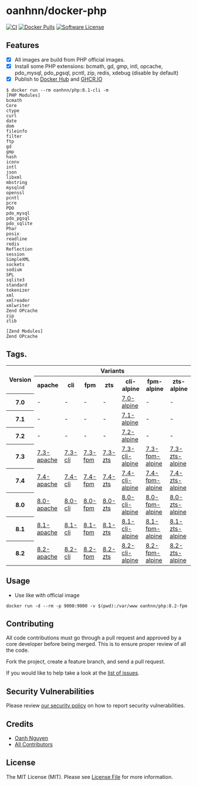 # oanhnn/docker-php

[![CI](https://github.com/oanhnn/docker-php/actions/workflows/ci.yml/badge.svg)](https://github.com/oanhnn/docker-php/actions/workflows/ci.yml)
[![Docker Pulls](https://img.shields.io/docker/pulls/oanhnn/php)](https://hub.docker.com/r/oanhnn/php)
[![Software License](https://img.shields.io/github/license/oanhnn/docker-php.svg)](LICENSE.md)

## Features

- [x] All images are build from PHP official images.
- [x] Install some PHP extensions: bcmath, gd, gmp, intl, opcache, pdo_mysql, pdo_pgsql, pcntl, zip, redis, xdebug (disable by default)
- [x] Publish to [Docker Hub](https://hub.docker.com/r/oanhnn/php) and [GHCR.IO](https://github.com/oanhnn/docker-php/pkgs/container/php)

```shell
$ docker run --rm oanhnn/php:8.1-cli -m
[PHP Modules]
bcmath
Core
ctype
curl
date
dom
fileinfo
filter
ftp
gd
gmp
hash
iconv
intl
json
libxml
mbstring
mysqlnd
openssl
pcntl
pcre
PDO
pdo_mysql
pdo_pgsql
pdo_sqlite
Phar
posix
readline
redis
Reflection
session
SimpleXML
sockets
sodium
SPL
sqlite3
standard
tokenizer
xml
xmlreader
xmlwriter
Zend OPcache
zip
zlib

[Zend Modules]
Zend OPcache

```

## Tags.

<table style="border: 1px">
    <tr>
        <th rowspan="2">Version</th>
        <th colspan="7">Variants</th>
    </tr>
    <tr>
        <th>apache</th>
        <th>cli</th>
        <th>fpm</th>
        <th>zts</th>
        <th>cli-alpine</th>
        <th>fpm-alpine</th>
        <th>zts-alpine</th>
    </tr>
    <tr>
        <th>7.0</th>
        <td>-</td>
        <td>-</td>
        <td>-</td>
        <td>-</td>
        <td><a href="https://github.com/oanhnn/docker-php/blob/master/7.0/alpine/Dockerfile" title="7.0-alpine">7.0-alpine</a></td>
        <td>-</td>
        <td>-</td>
    </tr>
    <tr>
        <th>7.1</th>
        <td>-</td>
        <td>-</td>
        <td>-</td>
        <td>-</td>
        <td><a href="https://github.com/oanhnn/docker-php/blob/master/7.1/alpine/Dockerfile" title="7.1-alpine">7.1-alpine</a></td>
        <td>-</td>
        <td>-</td>
    </tr>
    <tr>
        <th>7.2</th>
        <td>-</td>
        <td>-</td>
        <td>-</td>
        <td>-</td>
        <td><a href="https://github.com/oanhnn/docker-php/blob/master/7.2/alpine/Dockerfile" title="7.2-alpine">7.2-alpine</a></td>
        <td>-</td>
        <td>-</td>
    </tr>
    <tr>
        <th>7.3</th>
        <td><a href="https://github.com/oanhnn/docker-php/blob/master/7.3/apache/Dockerfile" title="7.3-apache">7.3-apache</a></td>
        <td><a href="https://github.com/oanhnn/docker-php/blob/master/7.3/cli/Dockerfile" title="7.3-cli">7.3-cli</a></td>
        <td><a href="https://github.com/oanhnn/docker-php/blob/master/7.3/fpm/Dockerfile" title="7.3-fpm">7.3-fpm</a></td>
        <td><a href="https://github.com/oanhnn/docker-php/blob/master/7.3/zts/Dockerfile" title="7.3-zts">7.3-zts</a></td>
        <td><a href="https://github.com/oanhnn/docker-php/blob/master/7.3/cli-alpine/Dockerfile" title="7.3-cli-alpine">7.3-cli-alpine</a></td>
        <td><a href="https://github.com/oanhnn/docker-php/blob/master/7.3/fpm-alpine/Dockerfile" title="7.3-fpm-alpine">7.3-fpm-alpine</a></td>
        <td><a href="https://github.com/oanhnn/docker-php/blob/master/7.3/zts-alpine/Dockerfile" title="7.3-zts-alpine">7.3-zts-alpine</a></td>
    </tr>
    <tr>
        <th>7.4</th>
        <td><a href="https://github.com/oanhnn/docker-php/blob/master/7.4/apache/Dockerfile" title="7.4-apache">7.4-apache</a></td>
        <td><a href="https://github.com/oanhnn/docker-php/blob/master/7.4/cli/Dockerfile" title="7.4-cli">7.4-cli</a></td>
        <td><a href="https://github.com/oanhnn/docker-php/blob/master/7.4/fpm/Dockerfile" title="7.4-fpm">7.4-fpm</a></td>
        <td><a href="https://github.com/oanhnn/docker-php/blob/master/7.4/zts/Dockerfile" title="7.4-zts">7.4-zts</a></td>
        <td><a href="https://github.com/oanhnn/docker-php/blob/master/7.4/cli-alpine/Dockerfile" title="7.4-cli-alpine">7.4-cli-alpine</a></td>
        <td><a href="https://github.com/oanhnn/docker-php/blob/master/7.4/fpm-alpine/Dockerfile" title="7.4-fpm-alpine">7.4-fpm-alpine</a></td>
        <td><a href="https://github.com/oanhnn/docker-php/blob/master/7.4/zts-alpine/Dockerfile" title="7.4-zts-alpine">7.4-zts-alpine</a></td>
    </tr>
    <tr>
        <th>8.0</th>
        <td><a href="https://github.com/oanhnn/docker-php/blob/master/8.0/apache/Dockerfile" title="8.0-apache">8.0-apache</a></td>
        <td><a href="https://github.com/oanhnn/docker-php/blob/master/8.0/cli/Dockerfile" title="8.0-cli">8.0-cli</a></td>
        <td><a href="https://github.com/oanhnn/docker-php/blob/master/8.0/fpm/Dockerfile" title="8.0-fpm">8.0-fpm</a></td>
        <td><a href="https://github.com/oanhnn/docker-php/blob/master/8.0/zts/Dockerfile" title="8.0-zts">8.0-zts</a></td>
        <td><a href="https://github.com/oanhnn/docker-php/blob/master/8.0/cli-alpine/Dockerfile" title="8.0-cli-alpine">8.0-cli-alpine</a></td>
        <td><a href="https://github.com/oanhnn/docker-php/blob/master/8.0/fpm-alpine/Dockerfile" title="8.0-fpm-alpine">8.0-fpm-alpine</a></td>
        <td><a href="https://github.com/oanhnn/docker-php/blob/master/8.0/zts-alpine/Dockerfile" title="8.0-zts-alpine">8.0-zts-alpine</a></td>
    </tr>
    <tr>
        <th>8.1</th>
        <td><a href="https://github.com/oanhnn/docker-php/blob/master/8.1/apache/Dockerfile" title="8.1-apache">8.1-apache</a></td>
        <td><a href="https://github.com/oanhnn/docker-php/blob/master/8.1/cli/Dockerfile" title="8.1-cli">8.1-cli</a></td>
        <td><a href="https://github.com/oanhnn/docker-php/blob/master/8.1/fpm/Dockerfile" title="8.1-fpm">8.1-fpm</a></td>
        <td><a href="https://github.com/oanhnn/docker-php/blob/master/8.1/zts/Dockerfile" title="8.1-zts">8.1-zts</a></td>
        <td><a href="https://github.com/oanhnn/docker-php/blob/master/8.1/cli-alpine/Dockerfile" title="8.1-cli-alpine">8.1-cli-alpine</a></td>
        <td><a href="https://github.com/oanhnn/docker-php/blob/master/8.1/fpm-alpine/Dockerfile" title="8.1-fpm-alpine">8.1-fpm-alpine</a></td>
        <td><a href="https://github.com/oanhnn/docker-php/blob/master/8.1/zts-alpine/Dockerfile" title="8.1-zts-alpine">8.1-zts-alpine</a></td>
    </tr>
    <tr>
        <th>8.2</th>
        <td><a href="https://github.com/oanhnn/docker-php/blob/master/8.2/apache/Dockerfile" title="8.2-apache">8.2-apache</a></td>
        <td><a href="https://github.com/oanhnn/docker-php/blob/master/8.2/cli/Dockerfile" title="8.2-cli">8.2-cli</a></td>
        <td><a href="https://github.com/oanhnn/docker-php/blob/master/8.2/fpm/Dockerfile" title="8.2-fpm">8.2-fpm</a></td>
        <td><a href="https://github.com/oanhnn/docker-php/blob/master/8.2/zts/Dockerfile" title="8.2-zts">8.2-zts</a></td>
        <td><a href="https://github.com/oanhnn/docker-php/blob/master/8.2/cli-alpine/Dockerfile" title="8.2-cli-alpine">8.2-cli-alpine</a></td>
        <td><a href="https://github.com/oanhnn/docker-php/blob/master/8.2/fpm-alpine/Dockerfile" title="8.2-fpm-alpine">8.2-fpm-alpine</a></td>
        <td><a href="https://github.com/oanhnn/docker-php/blob/master/8.2/zts-alpine/Dockerfile" title="8.2-zts-alpine">8.2-zts-alpine</a></td>
    </tr>
</table>


## Usage

- Use like with official image

```
docker run -d --rm -p 9000:9000 -v $(pwd):/var/www oanhnn/php:8.2-fpm
```

## Contributing

All code contributions must go through a pull request and approved by a core developer before being merged. 
This is to ensure proper review of all the code.

Fork the project, create a feature branch, and send a pull request.

If you would like to help take a look at the [list of issues](https://github.com/oanhnn/docker-php/issues).

## Security Vulnerabilities

Please review [our security policy](../../security/policy) on how to report security vulnerabilities.

## Credits

- [Oanh Nguyen](https://github.com/oanhnn)
- [All Contributors](../../contributors)

## License

The MIT License (MIT). Please see [License File](LICENSE.md) for more information.
